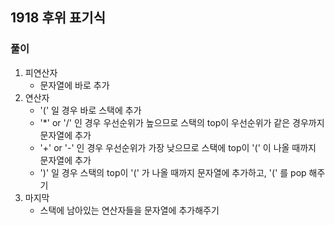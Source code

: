 ## 1918 후위 표기식

### 풀이
1. 피연산자
    - 문자열에 바로 추가
2. 연산자
    - '(' 일 경우 바로 스택에 추가
    - '*' or '/' 인 경우 우선순위가 높으므로 스택의 top이 우선순위가 같은 경우까지 문자열에 추가
    - '+' or '-' 인 경우 우선순위가 가장 낮으므로 스택에 top이 '(' 이 나올 때까지 문자열에 추가
    - ')' 일 경우 스택의 top이 '(' 가 나올 때까지 문자열에 추가하고, '(' 를 pop 해주기
3. 마지막
    - 스택에 남아있는 연산자들을 문자열에 추가해주기
